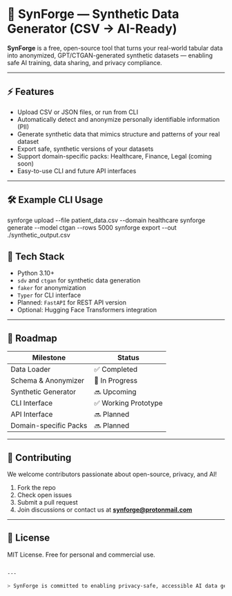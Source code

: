 # 🧠 SynForge — Synthetic Data Generator (CSV → AI-Ready)

**SynForge** is a free, open-source tool that turns your real-world tabular data into anonymized, GPT/CTGAN-generated synthetic datasets — enabling safe AI training, data sharing, and privacy compliance.

---

## ⚡️ Features

- Upload CSV or JSON files, or run from CLI  
- Automatically detect and anonymize personally identifiable information (PII)  
- Generate synthetic data that mimics structure and patterns of your real dataset  
- Export safe, synthetic versions of your datasets  
- Support domain-specific packs: Healthcare, Finance, Legal (coming soon)  
- Easy-to-use CLI and future API interfaces  

---

## 🛠 Example CLI Usage

synforge upload --file patient_data.csv --domain healthcare
synforge generate --model ctgan --rows 5000
synforge export --out ./synthetic_output.csv

## 🧱 Tech Stack

- Python 3.10+  
- `sdv` and `ctgan` for synthetic data generation  
- `faker` for anonymization  
- `Typer` for CLI interface  
- Planned: `FastAPI` for REST API version  
- Optional: Hugging Face Transformers integration  

---

## 🧩 Roadmap

| Milestone             | Status              |
|-----------------------|---------------------|
| Data Loader           | ✅ Completed        |
| Schema & Anonymizer   | 🚧 In Progress      |
| Synthetic Generator   | 🔜 Upcoming         |
| CLI Interface         | ✅ Working Prototype|
| API Interface         | 🔜 Planned          |
| Domain-specific Packs | 🔜 Planned          |

---

## 🤝 Contributing

We welcome contributors passionate about open-source, privacy, and AI!

1. Fork the repo  
2. Check open issues  
3. Submit a pull request  
4. Join discussions or contact us at **synforge@protonmail.com**

---

## 📄 License

MIT License. Free for personal and commercial use.

```bash

---

> SynForge is committed to enabling privacy-safe, accessible AI data generation — join us to build the future of synthetic data!


